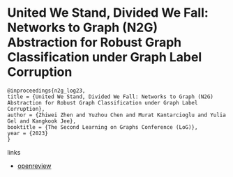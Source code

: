 # United We Stand, Divided We Fall: Networks to Graph (N2G) Abstraction for Robust Graph Classification under Graph Label Corruption

```
@inproceedings{n2g_log23,
title = {United We Stand, Divided We Fall: Networks to Graph (N2G) Abstraction for Robust Graph Classification under Graph Label Corruption},
author = {Zhiwei Zhen and Yuzhou Chen and Murat Kantarcioglu and Yulia Gel and Kangkook Jee},
booktitle = {The Second Learning on Graphs Conference (LoG)},
year = {2023}
}
```

links
- [openreview](https://openreview.net/forum?id=K5g021Ex14)
